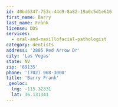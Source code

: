 ```yaml
---
id: 40bd6347-753c-44d9-8a82-19a6c5d1e616
first_name: Barry
last_name: Frank
license: DDS
services:
  - oral-and-maxillofacial-pathologist
category: dentists
address: '2885 Red Arrow Dr'
city: 'Las Vegas'
state: NV
zip: '89135'
phone: '(702) 968-3000'
title: 'Barry Frank'
_geoloc:
  lng: -115.32331
  lat: 36.131341
---
```

